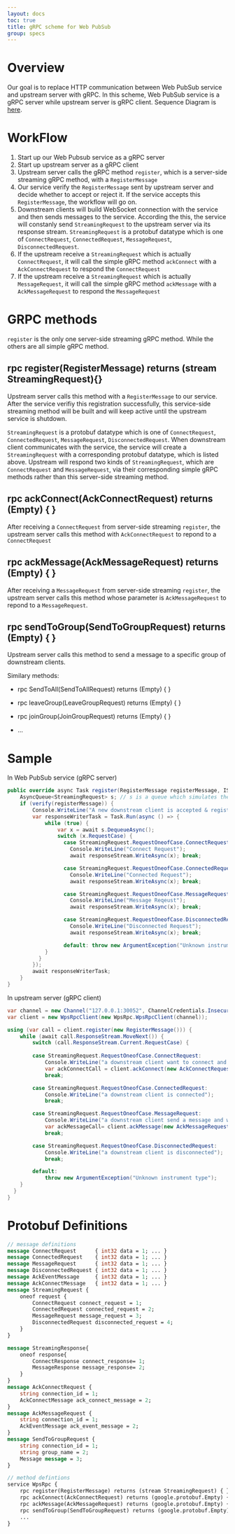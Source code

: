 ```yaml
---
layout: docs
toc: true
title: gRPC scheme for Web PubSub
group: specs
---
```


# Overview

Our goal is to replace HTTP communication between Web PubSub service and upstream server with gRPC.
In this scheme, Web PubSub service is a gRPC server while upstream server is gRPC client.
Sequence Diagram is [here](https://microsoft-my.sharepoint.com/personal/t-siyuanxing_microsoft_com/_layouts/15/Doc.aspx?sourcedoc={819e080f-0358-4719-b7f7-9bc281f1f91a}&action=embedview).

# WorkFlow
1. Start up our Web Pubsub service as a gRPC server
2. Start up upstream server as a gRPC client
3. Upstream server calls the gRPC method `register`, which is a server-side streaming gRPC method, with a `RegisterMessage`
4. Our service verify the `RegisterMessage` sent by upstream server and decide whether to accept or reject it. If the service accepts this `RegisterMessage`, the workflow will go on.
5. Downstream clients will build WebSocket connection with the service and then sends messages to the service. According the this, the service will constanly send `StreamingRequest` to the upstream server via its response stream. `StreamingRequest` is a protobuf datatype which is one of `ConnectRequest`, `ConnectedRequest`, `MessageRequest`, `DisconnectedRequest`.
5. If the upstream receive a `StreamingRequest` which is actually `ConnectRequest`, it will call the simple gRPC method `ackConnect` with a `AckConnectRequest` to respond the `ConnectRequest`
6. If the upstream receive a `StreamingRequest` which is actually `MessageRequest`, it will call the simple gRPC method `ackMessage` with a `AckMessageRequest` to respond the `MessageRequest`

# GRPC methods 
`register` is the only one server-side streaming gRPC method. While the others are all simple gRPC method.

## rpc register(RegisterMessage) returns (stream StreamingRequest){}

Upstream server calls this method with a `RegisterMessage` to our service. After the service verifiy this registration successfully, this service-side streaming method will be built and will keep active until the upstream service is shutdown. 

`StreamingRequest` is a protobuf datatype which is one of `ConnectRequest`, `ConnectedRequest`, `MessageRequest`, `DisconnectedRequest`.
When downstream client communicates with the service, the service will create a `StreamingRequest` with a corresponding protobuf datatype, which is listed above.
Upstream will respond two kinds of `StreamingRequest`, which are `ConnectRequest` and `MessageRequest`, via their corresponding simple gRPC methods rather than this server-side streaming method.


## rpc ackConnect(AckConnectRequest) returns (Empty) { }

After receiving a `ConnectRequest` from server-side streaming `register`, the upstream server calls this method with `AckConnectRequest` to repond to a `ConnectRequest`


## rpc ackMessage(AckMessageRequest) returns (Empty) { }

After receiving a `MessageRequest` from server-side streaming `register`, the upstream server calls this method whose parameter is `AckMessageRequest` to repond to a `MessageRequest`.

 

## rpc sendToGroup(SendToGroupRequest) returns (Empty) { }

Upstream server calls this method to send a message to a specific group of downstream clients.

Similary methods:

- rpc SendToAll(SendToAllRequest) returns (Empty) { }

- rpc leaveGroup(LeaveGroupRequest) returns (Empty) { }

- rpc joinGroup(JoinGroupRequest) returns (Empty) { }

- ...

# Sample
In Web PubSub service (gRPC server)
```csharp
public override async Task register(RegisterMessage registerMessage, IServerStreamWriter<StreamingRequest> responseStream, ServerCallContext context) {
    AsyncQueue<StreamingRequest> s; // s is a queue which simulates the events triggered by downstream clients
	if (verify(registerMessage)) {
        Console.WriteLine("A new downstream client is accepted & registered");
        var responseWriterTask = Task.Run(async () => {
			while (true) {
	            var x = await s.DequeueAsync();
	            switch (x.RequestCase) {
	              case StreamingRequest.RequestOneofCase.ConnectRequest:
	              	Console.WriteLine("Connect Request");
	                await responseStream.WriteAsync(x); break;

	              case StreamingRequest.RequestOneofCase.ConnectedRequest:
	                Console.WriteLine("Connected Request");
	                await responseStream.WriteAsync(x); break;

	              case StreamingRequest.RequestOneofCase.MessageRequest:
	                Console.WriteLine("Message Reqeust");
	                await responseStream.WriteAsync(x); break;

	              case StreamingRequest.RequestOneofCase.DisconnectedRequest:
	                Console.WriteLine("Disconnected Request");
	                await responseStream.WriteAsync(x); break;

	              default: throw new ArgumentException("Unknown instrument type");
            }
          }
        });
        await responseWriterTask;
	}
}		
```

In upstream server (gRPC client)
```csharp
var channel = new Channel("127.0.0.1:30052", ChannelCredentials.Insecure);
var client = new WpsRpcClient(new WpsRpc.WpsRpcClient(channel));

using (var call = client.register(new RegisterMessage())) {
	while (await call.ResponseStream.MoveNext()) {
		switch (call.ResponseStream.Current.RequestCase) {
      
		case StreamingRequest.RequestOneofCase.ConnectRequest:
			Console.WriteLine("a downstream client want to connect and we permit it");
			var ackConnectCall = client.ackConnect(new AckConnectRequest());
			break;

		case StreamingRequest.RequestOneofCase.ConnectedRequest: 
			Console.WriteLine("a downstream client is connected"); 
			break;

		case StreamingRequest.RequestOneofCase.MessageRequest:
			Console.WriteLine("a downstream client send a message and we respond to it");
			var ackMessageCall= client.ackMessage(new AckMessageRequest());
			break;

		case StreamingRequest.RequestOneofCase.DisconnectedRequest: 
			Console.WriteLine("a downstream client is disconnected"); 
			break;

		default: 
			throw new ArgumentException("Unknown instrument type");
    }
  }
}
```

# Protobuf Definitions
```protobuf
// message definitions
message ConnectRequest		{ int32 data = 1; ... }
message ConnectedRequest	{ int32 data = 1; ... } 
message MessageRequest		{ int32 data = 1; ... } 
message DisconnectedRequest	{ int32 data = 1; ... }
message AckEventMessage		{ int32 data = 1; ... }
message AckConnectMessage	{ int32 data = 1; ... }
message StreamingRequest {
	oneof request {
		ConnectRequest connect_request = 1;
		ConnectedRequest connected_request = 2;
		MessageRequest message_request = 3;
		DisconnectedRequest disconnected_request = 4;
	}
}

message StreamingResponse{
    oneof response{
    	ConnectResponse connect_response= 1;
    	MessageResponse message_response= 2;
	}
}
message AckConnectRequest {
	string connection_id = 1;
	AckConnectMessage ack_connect_message = 2;
}
message AckMessageRequest {
    string connection_id = 1;
    AckEventMessage ack_event_message = 2;
}
message SendToGroupRequest {
	string connection_id = 1;
	string group_name = 2;
	Message message = 3;
}

// method defintions
service WpsRpc {
    rpc register(RegisterMessage) returns (stream StreamingRequest) { }
    rpc ackConnect(AckConnectRequest) returns (google.protobuf.Empty) { }
    rpc ackMessage(AckMessageRequest) returns (google.protobuf.Empty) { }
    rpc sendToGroup(SendToGroupRequest) returns (google.protobuf.Empty) { }
    ...
}
```